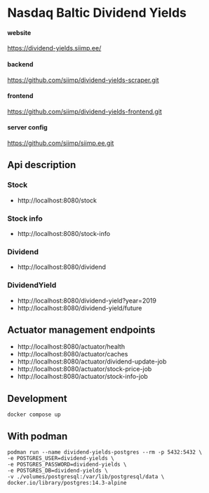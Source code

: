 # Nasdaq Baltic Dividend Yields

#### website  
https://dividend-yields.siimp.ee/
#### backend
https://github.com/siimp/dividend-yields-scraper.git
#### frontend
https://github.com/siimp/dividend-yields-frontend.git
#### server config
https://github.com/siimp/siimp.ee.git


## Api description

### Stock
* http://localhost:8080/stock

### Stock info
* http://localhost:8080/stock-info

### Dividend
* http://localhost:8080/dividend

### DividendYield
* http://localhost:8080/dividend-yield?year=2019
* http://localhost:8080/dividend-yield/future

## Actuator management endpoints
* http://localhost:8080/actuator/health
* http://localhost:8080/actuator/caches
* http://localhost:8080/actuator/dividend-update-job
* http://localhost:8080/actuator/stock-price-job
* http://localhost:8080/actuator/stock-info-job


## Development
```
docker compose up
```

## With podman
```
podman run --name dividend-yields-postgres --rm -p 5432:5432 \
-e POSTGRES_USER=dividend-yields \
-e POSTGRES_PASSWORD=dividend-yields \
-e POSTGRES_DB=dividend-yields \
-v ./volumes/postgresql:/var/lib/postgresql/data \
docker.io/library/postgres:14.3-alpine
```

